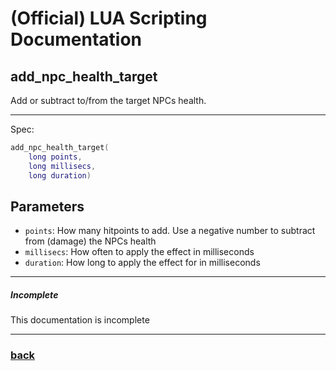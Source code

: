 
# (Official) LUA Scripting Documentation

## add_npc_health_target

Add or subtract to/from the target NPCs health.

___

Spec:

```lua
add_npc_health_target(
	long points,
	long millisecs,
	long duration)
```

## Parameters

- `points`: How many hitpoints to add. Use a negative number to subtract from (damage) the NPCs health
- `millisecs`: How often to apply the effect in milliseconds
- `duration`: How long to apply the effect for in milliseconds

___

##### Incomplete

This documentation is incomplete

___

### [back](../npcs)
